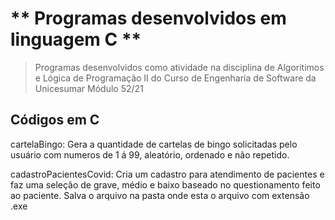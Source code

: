 # ** Programas desenvolvidos em linguagem C **
>Programas desenvolvidos como atividade na disciplina de Algoritimos e Lógica de Programação II do Curso de Engenharia de Software da Unicesumar Módulo 52/21

## Códigos em C

cartelaBingo: Gera a quantidade de cartelas de bingo solicitadas pelo usuário com numeros de 1 á 99, aleatório, ordenado e não repetido.

cadastroPacientesCovid: Cria um cadastro para atendimento de pacientes e faz uma seleção de grave, médio e baixo baseado no questionamento feito ao paciente. Salva o arquivo na pasta onde esta o arquivo com extensão .exe

